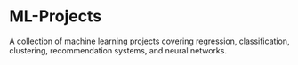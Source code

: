 # ML-Projects
A collection of machine learning projects covering regression, classification, clustering, recommendation systems, and neural networks.
